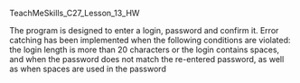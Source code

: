 TeachMeSkills_C27_Lesson_13_HW

The program is designed to enter a login, password and confirm it.
Error catching has been implemented when the following conditions are violated: the login length is more than 20 characters or the login contains spaces, and when the password does not match the re-entered password, as well as when spaces are used in the password
